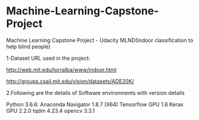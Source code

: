 # Machine-Learning-Capstone-Project
Machine Learning Capstone Project - Udacity MLND(Indoor classification to help blind people)


1-Dataset URL used in the project:

http://web.mit.edu/torralba/www/indoor.html

http://groups.csail.mit.edu/vision/datasets/ADE20K/ 



2.Following are the details of Software environments with version details 

 Python 3.6.6: Anaconda Navigator 1.8.7 (X64)
 Tensorflow GPU 1.8
 Keras GPU 2.2.0
 tqdm 4.23.4
 opencv 3.3.1
